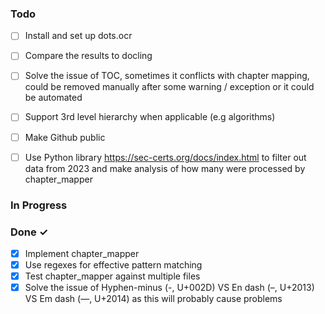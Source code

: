 ### Todo

- [ ] Install and set up dots.ocr
- [ ] Compare the results to docling
- [ ] Solve the issue of TOC, sometimes it conflicts with chapter mapping, could be removed manually after some warning / exception or it could be automated
- [ ] Support 3rd level hierarchy when applicable (e.g algorithms)
- [ ] Make Github public
- [ ] Use Python library https://sec-certs.org/docs/index.html to filter out data from 2023 and make analysis of how many were processed by chapter_mapper


### In Progress


### Done ✓
- [x] Implement chapter_mapper
- [x] Use regexes for effective pattern matching
- [x] Test chapter_mapper against multiple files
- [x] Solve the issue of Hyphen-minus (-, U+002D) VS En dash (–, U+2013) VS Em dash (—, U+2014) as this will probably cause problems
